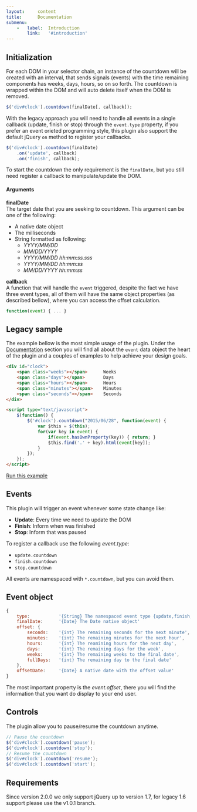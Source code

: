 ```yaml
---
layout:     content
title:      Documentation
submenu:
    -   label:  Introduction
        link:   '#introduction'
---
```


Initialization
--------------

For each DOM in your selector chain, an instance of the countdown will be created with an interval, that sends  signals (events) with the time remaining components has weeks, days, hours, so on so forth. The countdown is wrapped within the DOM and will auto delete itself when the DOM is removed.

```javascript
$('div#clock').countdown(finalDate[, callback]);
```

With the legacy approach you will need to handle all events in a single callback (update, finish or stop) through the `event.type` property, if you prefer an event orieted programming style, this plugin also support the default jQuery `on` method to register your callbacks.

```javascript
$('div#clock').countdown(finalDate)
    .on('update', callback)
    .on('finish', callback);
```

To start the countdown the only requirement is the `finalDate`, but you still need register a callback to manipulate/update the DOM.

#### Arguments

**finalDate**  
The target date that you are seeking to countdown. This argument can be one of the following:  

*   A native date object
*   The milliseconds
*   String formatted as following:
    -   *YYYY/MM/DD*
    -   *MM/DD/YYYY*
    -   *YYYY/MM/DD hh:mm:ss.sss*
    -   *YYYY/MM/DD hh:mm:ss*
    -   *MM/DD/YYYY hh:mm:ss*

**callback**  
A function that will handle the `event` triggered, despite the fact we have three event types, all of them will have the same object properties (as described bellow), where you can access the offset calculation.

```javascript
function(event) { ... }
```

Legacy sample
-------------

The example bellow is the most simple usage of the plugin. Under the [Documentation](#documentation) section you will find all about the `event` data object the heart of the plugin and a couples of examples to help achieve your design goals. 

```html
<div id="clock">
    <span class="weeks"></span>      Weeks
    <span class="days"></span>       Days
    <span class="hours"></span>      Hours
    <span class="minutes"></span>    Minutes
    <span class="seconds"></span>    Seconds
</div>

<script type="text/javascript">
    $(function() {
        $('#clock').countdown("2015/06/28", function(event) {
            var $this = $(this);
            for(var key in event) {
                if(event.hasOwnProperty(key)) { return; }
                $this.find('.' + key).html(event[key]);
            }
        });
    });
</script>
```
[Run this example](#)

Events
------
  
This plugin will trigger an event whenever some state change like:
-   **Update**: Every time we need to update the DOM
-   **Finish**: Inform when was finished
-   **Stop**:   Inform that was paused

To register a callback use the following *event.type*:
-   `update.countdown`
-   `finish.countdown`
-   `stop.countdown`

All events are namespaced with `*.countdown`, but you can avoid them.

Event object
------------

```javascript
{
    type:           '{String} The namespaced event type {update,finish,stop}.countdown',
    finalDate:      '{Date} The Date native object'
    offset: {
        seconds:    '{int} The remaining seconds for the next minute',
        minutes:    '{int} The remaining minutes for the next hour',
        hours:      '{int} The reamining hours for the next day',
        days:       '{int} The remaining days for the week',
        weeks:      '{int} The remaining weeks to the final date',
        fullDays:   '{int} The remaining day to the final date'
    },
    offsetDate:     '{Date} A native date with the offset value'
}
```

The most important property is the *event.offset*, there you will find the information that you want do display to your end user.

Controls
--------

The plugin allow you to pause/resume the countdown anytime.

```javascript
// Pause the countdown
$('div#clock').countdown('pause');
$('div#clock').countdown('stop');
// Resume the countdown
$('div#clock').countdown('resume');
$('div#clock').countdown('start');
```

Requirements
------------

Since version 2.0.0 we only support jQuery up to version 1.7, for legacy 1.6 support please use the v1.0.1 branch.